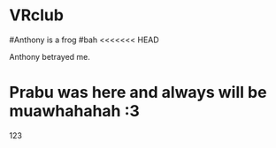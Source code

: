 # VRclub
#Anthony is a frog
#bah
<<<<<<< HEAD

Anthony betrayed me.

Prabu was here and always will be muawhahahah :3
=======
123
